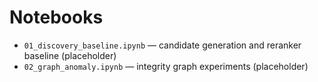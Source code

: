 # Notebooks
- `01_discovery_baseline.ipynb` — candidate generation and reranker baseline (placeholder)
- `02_graph_anomaly.ipynb` — integrity graph experiments (placeholder)
